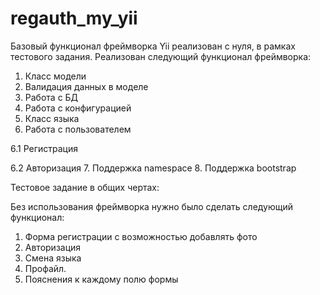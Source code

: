regauth_my_yii
==============
Базовый функционал фреймворка Yii реализован с нуля, в рамках тестового задания. 
Реализован следующий функционал фреймворка:  

1. Класс модели
2. Валидация данных в моделе
3. Работа с БД
4. Работа с конфигурацией
5. Класс языка
6. Работа с пользователем 

  6.1 Регистрация 
  
  6.2 Авторизация
7. Поддержка namespace
8. Поддержка bootstrap

Тестовое задание в общих чертах:  

Без использования фреймворка нужно было сделать следующий функционал:  

1. Форма регистрации с возможностью добавлять фото
2. Авторизация
3. Смена языка
4. Профайл.
5. Пояснения к каждому полю формы
